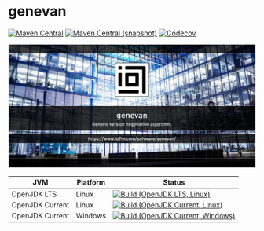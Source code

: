 genevan
===

[![Maven Central](https://img.shields.io/maven-central/v/com.io7m.genevan/com.io7m.genevan.svg?style=flat-square)](http://search.maven.org/#search%7Cga%7C1%7Cg%3A%22com.io7m.genevan%22)
[![Maven Central (snapshot)](https://img.shields.io/nexus/s/https/oss.sonatype.org/com.io7m.genevan/com.io7m.genevan.svg?style=flat-square)](https://oss.sonatype.org/content/repositories/snapshots/com/io7m/genevan/)
[![Codecov](https://img.shields.io/codecov/c/github/io7m/genevan.svg?style=flat-square)](https://codecov.io/gh/io7m/genevan)

![genevan](./src/site/resources/genevan.jpg?raw=true)

| JVM             | Platform | Status |
|-----------------|----------|--------|
| OpenJDK LTS     | Linux    | [![Build (OpenJDK LTS, Linux)](https://img.shields.io/github/workflow/status/io7m/genevan/main-openjdk_lts-linux)](https://github.com/io7m/genevan/actions?query=workflow%3Amain-openjdk_lts-linux) |
| OpenJDK Current | Linux    | [![Build (OpenJDK Current, Linux)](https://img.shields.io/github/workflow/status/io7m/genevan/main-openjdk_current-linux)](https://github.com/io7m/genevan/actions?query=workflow%3Amain-openjdk_current-linux)
| OpenJDK Current | Windows  | [![Build (OpenJDK Current, Windows)](https://img.shields.io/github/workflow/status/io7m/genevan/main-openjdk_current-windows)](https://github.com/io7m/genevan/actions?query=workflow%3Amain-openjdk_current-windows)

